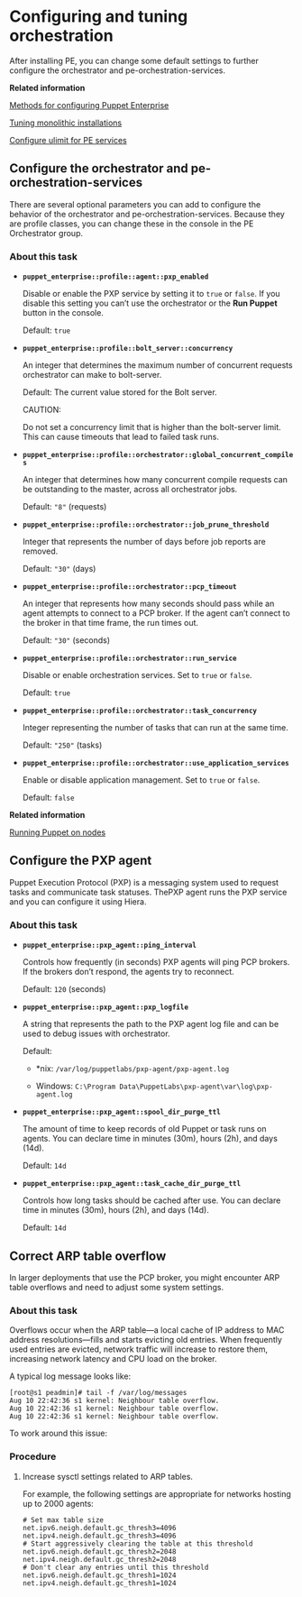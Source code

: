 # Configuring and tuning orchestration

After installing PE, you can change some default settings to further configure the orchestrator and pe-orchestration-services.

**Related information**  


[Methods for configuring Puppet Enterprise](config_intro.md#)

[Tuning monolithic installations](tuning_monolithic.md#)

[Configure ulimit for PE services](config_ulimit.md#)

## Configure the orchestrator and pe-orchestration-services

There are several optional parameters you can add to configure the behavior of the orchestrator and pe-orchestration-services. Because they are profile classes, you can change these in the console in the PE Orchestrator group.

### About this task

-   **`puppet_enterprise::profile::agent::pxp_enabled`**

    Disable or enable the PXP service by setting it to `true` or `false`. If you disable this setting you can’t use the orchestrator or the **Run Puppet** button in the console.

    Default: `true`

-   **`puppet_enterprise::profile::bolt_server::concurrency`**

    An integer that determines the maximum number of concurrent requests orchestrator can make to bolt-server.

    Default: The current value stored for the Bolt server.

    CAUTION:

    Do not set a concurrency limit that is higher than the bolt-server limit. This can cause timeouts that lead to failed task runs.

-   **`puppet_enterprise::profile::orchestrator::global_concurrent_compiles`**

    An integer that determines how many concurrent compile requests can be outstanding to the master, across all orchestrator jobs.

    Default: `"8"` \(requests\)

-   **`puppet_enterprise::profile::orchestrator::job_prune_threshold`**

    Integer that represents the number of days before job reports are removed.

    Default: `"30"` \(days\)

-   **`puppet_enterprise::profile::orchestrator::pcp_timeout`**

    An integer that represents how many seconds should pass while an agent attempts to connect to a PCP broker. If the agent can’t connect to the broker in that time frame, the run times out.

    Default: `"30"` \(seconds\)

-   **`puppet_enterprise::profile::orchestrator::run_service`**

    Disable or enable orchestration services. Set to `true` or `false`.

    Default: `true`

-   **`puppet_enterprise::profile::orchestrator::task_concurrency`**

    Integer representing the number of tasks that can run at the same time.

    Default: `"250"` \(tasks\)

-   **`puppet_enterprise::profile::orchestrator::use_application_services`**

    Enable or disable application management. Set to `true` or `false`.

    Default: `false`


**Related information**  


[Running Puppet on nodes](run_puppet_on_nodes.md#)

## Configure the PXP agent

Puppet Execution Protocol \(PXP\) is a messaging system used to request tasks and communicate task statuses. ThePXP agent runs the PXP service and you can configure it using Hiera.

### About this task

-   **`puppet_enterprise::pxp_agent::ping_interval`**

    Controls how frequently \(in seconds\) PXP agents will ping PCP brokers. If the brokers don’t respond, the agents try to reconnect.

    Default: `120` \(seconds\)

-   **`puppet_enterprise::pxp_agent::pxp_logfile`**

    A string that represents the path to the PXP agent log file and can be used to debug issues with orchestrator.

    Default:

    -   \*nix: `/var/log/puppetlabs/pxp-agent/pxp-agent.log`

    -   Windows: `C:\Program Data\PuppetLabs\pxp-agent\var\log\pxp-agent.log`

-   **`puppet_enterprise::pxp_agent::spool_dir_purge_ttl`**

    The amount of time to keep records of old Puppet or task runs on agents. You can declare time in minutes \(30m\), hours \(2h\), and days \(14d\).

    Default: `14d`

-   **`puppet_enterprise::pxp_agent::task_cache_dir_purge_ttl`**

    Controls how long tasks should be cached after use. You can declare time in minutes \(30m\), hours \(2h\), and days \(14d\).

    Default: `14d`


## Correct ARP table overflow

In larger deployments that use the PCP broker, you might encounter ARP table overflows and need to adjust some system settings.

### About this task

Overflows occur when the ARP table—a local cache of IP address to MAC address resolutions—fills and starts evicting old entries. When frequently used entries are evicted, network traffic will increase to restore them, increasing network latency and CPU load on the broker.

A typical log message looks like:

```
[root@s1 peadmin]# tail -f /var/log/messages
Aug 10 22:42:36 s1 kernel: Neighbour table overflow.
Aug 10 22:42:36 s1 kernel: Neighbour table overflow.
Aug 10 22:42:36 s1 kernel: Neighbour table overflow.
```

To work around this issue:

### Procedure

1.  Increase sysctl settings related to ARP tables.

    For example, the following settings are appropriate for networks hosting up to 2000 agents:

    ```
    # Set max table size
    net.ipv6.neigh.default.gc_thresh3=4096
    net.ipv4.neigh.default.gc_thresh3=4096
    # Start aggressively clearing the table at this threshold
    net.ipv6.neigh.default.gc_thresh2=2048
    net.ipv4.neigh.default.gc_thresh2=2048
    # Don't clear any entries until this threshold
    net.ipv6.neigh.default.gc_thresh1=1024
    net.ipv4.neigh.default.gc_thresh1=1024
    ```


